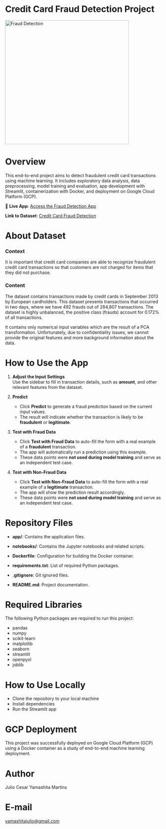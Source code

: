# Credit Card Fraud Detection Project

<img align="center" alt="Fraud Detection" width="400" src="https://d27p8o2qkwv41j.cloudfront.net/wp-content/uploads/2017/02/Fraud-Alert-e1487228293461.jpg">

# Overview
This end-to-end project aims to detect fraudulent credit card transactions using machine learning. It includes exploratory data analysis, data preprocessing, model training and evaluation, app development with Streamlit, containerization with Docker, and deployment on Google Cloud Platform (GCP).

🔗 **Live App**: [Access the Fraud Detection App](https://fraud-detection-app-855024627767.us-central1.run.app/)

**Link to Dataset**: [Credit Card Fraud Detection](https://www.kaggle.com/datasets/mlg-ulb/creditcardfraud)

# About Dataset

### Context
It is important that credit card companies are able to recognize fraudulent credit card transactions so that customers are not charged for items that they did not purchase.

### Content
The dataset contains transactions made by credit cards in September 2013 by European cardholders.
This dataset presents transactions that occurred in two days, where we have 492 frauds out of 284,807 transactions. The dataset is highly unbalanced, the positive class (frauds) account for 0.172% of all transactions.

It contains only numerical input variables which are the result of a PCA transformation. Unfortunately, due to confidentiality issues, we cannot provide the original features and more background information about the data.

# How to Use the App

1. **Adjust the Input Settings**  
   Use the sidebar to fill in transaction details, such as **amount**, and other relevant features from the dataset.

2. **Predict**  
   - Click **Predict** to generate a fraud prediction based on the current input values.  
   - The result will indicate whether the transaction is likely to be **fraudulent** or **legitimate**.

3. **Test with Fraud Data**  
   - Click **Test with Fraud Data** to auto-fill the form with a real example of a **fraudulent** transaction.  
   - The app will automatically run a prediction using this example.  
   - These data points were **not used during model training** and serve as an independent test case.

4. **Test with Non-Fraud Data**  
   - Click **Test with Non-Fraud Data** to auto-fill the form with a real example of a **legitimate** transaction.  
   - The app will show the prediction result accordingly.  
   - These data points were **not used during model training** and serve as an independent test case.

# Repository Files
- **app/**: Contains the application files.

- **notebooks/**: Contains the Jupyter notebooks and related scripts.

- **Dockerfile**: Configuration for building the Docker container.

- **requirements.txt**: List of required Python packages.

- **.gitignore**: Git ignored files.

- **README.md**: Project documentation.

# Required Libraries
The following Python packages are required to run this project:
- pandas
- numpy
- scikit-learn
- matplotlib
- seaborn
- streamlit
- openpyxl
- joblib

# How to Use Locally
- Clone the repository to your local machine
- Install dependencies
- Run the Streamlit app

# GCP Deployment
This project was successfully deployed on Google Cloud Platform (GCP) using a Docker container as a study of end-to-end machine learning deployment.

# Author
Julio Cesar Yamashita Martins

# E-mail
yamashitajulio@gmail.com